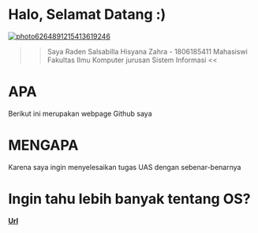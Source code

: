 
# Halo, Selamat Datang :)

<a href="https://ibb.co/F4h1TnG"><img src="https://i.ibb.co/9Hp05GR/photo6264891215413619246.jpg" alt="photo6264891215413619246" border="0"></a>

>> Saya Raden Salsabilla Hisyana Zahra - 1806185411
Mahasiswi Fakultas Ilmu Komputer jurusan Sistem Informasi <<

# APA
Berikut ini merupakan webpage Github saya

# MENGAPA
Karena saya ingin menyelesaikan tugas UAS dengan sebenar-benarnya

# Ingin tahu lebih banyak tentang OS?
[**Url**](https://billhsyn.github.io/os201/URLs)
